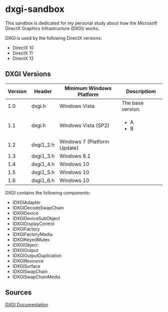 # dxgi-sandbox
This sandbox is dedicated for my personal study about how the Microsoft DirectX Graphics Infrastructure (DXGI) works.

DXGI is used by the following DirectX versions:
* DirectX 10
* DirectX 11
* DirectX 12

## DXGI Versions

| Version | Header    | Minimum Windows Platform    | Descriptiom
| ------- | --------- | --------------------------- | ----------------- |
|   1.0	  | dxgi.h    | Windows Vista     		    | The base version. | 
|   1.1	  | dxgi.h    | Windows Vista (SP2) 		| <ul><li>A</li><li>B</li></ul> |
|   1.2	  | dxgi1_2.h | Windows 7 (Platform Update) | |
|   1.3	  | dxgi1_3.h | Windows 8.1                 | |
|   1.4	  | dxgi1_4.h | Windows 10                  | |
|   1.5	  | dxgi1_5.h | Windows 10                  | |
|   1.6   | dxgi1_6.h | Windows 10                  | |

DXGI contains the following components:
* IDXGIAdapter
* IDXGIDecodeSwapChain
* IDXGIDevice
* IDXGIDeviceSubObject
* IDXGIDisplayControl
* IDXGIFactory
* IDXGIFactoryMedia
* IDXGIKeyedMutex
* IDXGIObject
* IDXGIOutput
* IDXGIOutputDuplication
* IDXGIResource
* IDXGISurface
* IDXGISwapChain
* IDXGISwapChainMedia

## Sources

[DXGI Documentation](https://docs.microsoft.com/fi-fi/windows/win32/direct3ddxgi/dx-graphics-dxgi)
